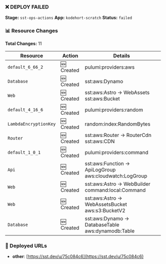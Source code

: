 ### ❌ DEPLOY FAILED

**Stage:** `sst-ops-actions`
**App:** `kodehort-scratch`
**Status:** `failed`

### 📊 Resource Changes

**Total Changes:** 11

| Resource | Action | Details |
|----------|---------|---------|
| `default_6_66_2` | 🆕 Created | pulumi:providers:aws |
| `Database` | 🆕 Created | sst:aws:Dynamo |
| `Web` | 🆕 Created | sst:aws:Astro → WebAssets sst:aws:Bucket |
| `default_4_16_6` | 🆕 Created | pulumi:providers:random |
| `LambdaEncryptionKey` | 🆕 Created | random:index:RandomBytes |
| `Router` | 🆕 Created | sst:aws:Router → RouterCdn sst:aws:CDN |
| `default_1_0_1` | 🆕 Created | pulumi:providers:command |
| `Api` | 🆕 Created | sst:aws:Function → ApiLogGroup aws:cloudwatch:LogGroup |
| `Web` | 🆕 Created | sst:aws:Astro → WebBuilder command:local:Command |
| `Web` | 🆕 Created | sst:aws:Astro → WebAssetsBucket aws:s3:BucketV2 |
| `Database` | 🆕 Created | sst:aws:Dynamo → DatabaseTable aws:dynamodb:Table |

### 🔗 Deployed URLs
- **other**: [https://sst.dev/u/75c084c6](https://sst.dev/u/75c084c6)